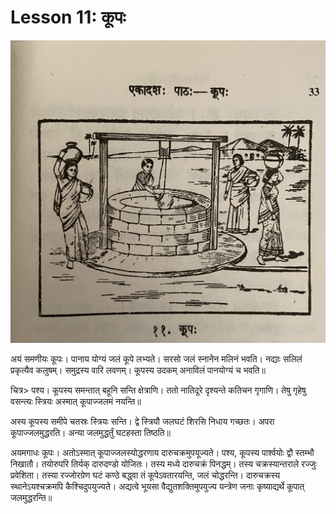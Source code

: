 # Lesson 11: कूपः

![Lesson picture](images/r1l11.jpg)

अयं समणीयः कूपः। पानाय योग्यं जलं कूपे लभ्यते। सरसो जलं स्नानेेन मलिनं भवति। नद्याः सलिलं प्रकृत्यैव कलुषम्। समुद्रस्य वारि लवणम्। कूपस्य उदकम् अनाविलं पानयोग्यं च भवति॥

चित्र> पश्य। कूपस्य समन्तात् बहूनि सन्ति क्षेत्राणि। ततो नातिदूरे दृश्यन्ते कतिचन गृगाणि। तेषु गृहेषु वसन्त्यः स्त्रियः अस्मात् कूपाज्जलमं नयन्ति॥

अस्य कूपस्य समीपे चतस्रः स्त्रियः सन्ति। द्वे स्त्रियौ जलघटं शिरसि निधाय गच्छतः। अपरा कूपाज्जलमुद्धरति। अन्या जलमुद्धर्तुं घटहस्ता तिष्ठति॥

अयमगाधः कूपः। अतोऽस्मात् कूपाज्जलस्योद्धरणाय दारुचक्रमुपयूज्यते। पश्य, कूपस्य पार्श्वयोः द्वौ स्तम्भौ निखातौ। तयोरुपरि तिर्यक् दारुदण्डो योजितः। तस्य मध्ये दारुचक्रं पिनद्धम्। तस्य चक्रस्यान्तराले रज्जुः प्रवेशिता। तस्या रज्जोरग्रेण घटं कण्ठे बद्ध्वा तं कूपेऽवतारयन्ति, जलं चोद्धरन्ति। दारुचक्रस्य स्थानेऽयश्चक्रमपि कैश्चिदुपयुज्यते। अद्यत्वे भूयसा वैद्युतशक्तिमुपयुज्य यन्त्रेण जनाः कृष्याद्यर्थे कूपात् जलमुद्धरन्ति॥